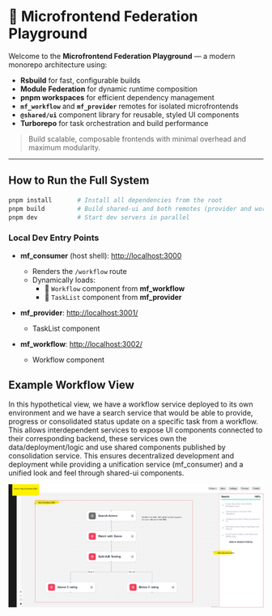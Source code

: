 # 🧩 Microfrontend Federation Playground

Welcome to the **Microfrontend Federation Playground** — a modern monorepo architecture using:

- **Rsbuild** for fast, configurable builds
- **Module Federation** for dynamic runtime composition
- **pnpm workspaces** for efficient dependency management
- **`mf_workflow`** and **`mf_provider`** remotes for isolated microfrontends
- **`@shared/ui`** component library for reusable, styled UI components
- **Turborepo** for task orchestration and build performance

> Build scalable, composable frontends with minimal overhead and maximum modularity.

---

## How to Run the Full System

```bash
pnpm install       # Install all dependencies from the root
pnpm build         # Build shared-ui and both remotes (provider and workflow)
pnpm dev           # Start dev servers in parallel
```

### Local Dev Entry Points

- **mf_consumer** (host shell): [http://localhost:3000](http://localhost:3000)
  - Renders the `/workflow` route
  - Dynamically loads:
    - 🔹 `Workflow` component from **mf_workflow**
    - 🔹 `TaskList` component from **mf_provider**

- **mf_provider**: [http://localhost:3001/](http://localhost:3001/)
  - TaskList component

- **mf_workflow**: [http://localhost:3002/](http://localhost:3002/)
  - Workflow component


## Example Workflow View
In this hypothetical view, we have a workflow service deployed to its own environment and we have a search service that would be able to provide, progress or consolidated status update on a specific task from a workflow. This allows interdependent services to expose UI components connected to their corresponding backend, these services own the data/deployment/logic and use shared components published by consolidation service. This ensures decentralized development and deployment while providing a unification service (mf_consumer) and a unified look and feel through shared-ui components.


![Example of Workflow UI](./sample.png)
